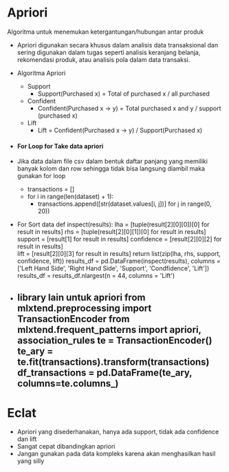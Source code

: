 # Apriori
Algoritma untuk menemukan ketergantungan/hubungan antar produk
- Apriori digunakan secara khusus dalam analisis data transaksional dan sering digunakan dalam tugas seperti analisis keranjang belanja, rekomendasi produk, atau analisis pola dalam data transaksi.
- Algoritma Apriori 
	- Support
		- Support(Purchased x) = Total of purchased x / all purchased
	- Confident
		- Confident(Purchased x -> y) = Total purchased x and y / support (purchased x)
	- Lift
		- Lift = Confident(Purchased x -> y) / Support(Purchased x)
- #### For Loop for Take data apriori
- Jika data dalam file csv dalam bentuk daftar panjang yang memiliki banyak kolom dan row sehingga tidak bisa langsung diambil maka gunakan for loop
	- transactions = []
	- for i in range(len(dataset) + 1):
		- transactions.append([str(dataset.values[i, j])] for j in range(0, 20))
- For Sort data
	def inspect(results):
	 lha         = [tuple(result[2][0][0])[0] for result in results]
	 rhs         = [tuple(result[2][0][1])[0] for result in results]
	 support     = [result[1] for result in results]
	 confidence  = [result[2][0][2] for result in results]    
	 lift        = [result[2][0][3] for result in results]
	 return list(zip(lha, rhs, support, confidence, lift))
	results_df = pd.DataFrame(inspect(results), columns = ['Left Hand Side', 'Right Hand Side', 'Support', 'Condfidence', 'Lift'])
	results_df = results_df.nlargest(n = 44, columns = 'Lift')

- library lain untuk apriori
	from mlxtend.preprocessing import TransactionEncoder
    from mlxtend.frequent_patterns import apriori, association_rules
		te = TransactionEncoder()
		te_ary = te.fit(transactions).transform(transactions)
		df_transactions = pd.DataFrame(te_ary, columns=te.columns_)
	- 
# Eclat
- Apriori yang disederhanakan, hanya ada support, tidak ada confidence dan lift
- Sangat cepat dibandingkan apriori
- Jangan gunakan pada data kompleks karena akan menghasilkan hasil yang silly